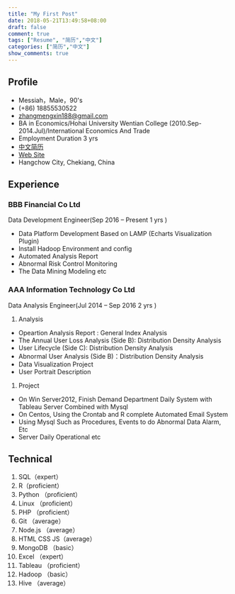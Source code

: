 ```yaml
---
title: "My First Post"
date: 2018-05-21T13:49:58+08:00
draft: false
comment: true
tags: ["Resume", "简历","中文"]
categories: ["简历","中文"]
show_comments: true
---
```


## Profile
 - Messiah，Male，90's
 - (+86) 18855530522
 - [zhangmengxin188@gmail.com](mailto:zhangmengxin188@gmail.com)
 - BA in Economics/Hohai University Wentian College (2010.Sep-2014.Jul)/International Economics And Trade
 - Employment Duration 3 yrs 
 - [中文简历](/about)
 - [Web Site](http://www.imzmx.win)
 - Hangchow City, Chekiang, China

## Experience
### BBB Financial Co Ltd
 Data Development Engineer(Sep 2016 – Present 1 yrs )
 - Data Platform Development Based on LAMP (Echarts Visualization Plugin)
 - Install Hadoop Environment and config
 - Automated Analysis Report
 - Abnormal Risk Control Monitoring 
 - The Data Mining Modeling etc

### AAA Information Technology Co Ltd
Data Analysis Engineer(Jul 2014 – Sep 2016 2 yrs )

1. Analysis
 - Opeartion Analysis Report : General Index Analysis
 - The Annual User Loss Analysis (Side B): Distribution Density Analysis
 - User Lifecycle (Side C): Distribution Density Analysis
 - Abnormal User Analysis (Side B)：Distribution Density Analysis
 - Data Visualization Project
 - User Portrait Description

1. Project
 - On Win Server2012, Finish Demand Department Daily System with Tableau Server Combined with Mysql
 - On Centos, Using the Crontab and R complete Automated Email System
 - Using Mysql Such as Procedures, Events to do Abnormal Data Alarm, Etc
 - Server Daily Operational etc

## Technical
1. SQL（expert）
1. R（proficient） 
1. Python （proficient） 
1. Linux （proficient） 
1. PHP （proficient） 
1. Git （average）
1. Node.js （average）
1. HTML CSS JS（average）
1. MongoDB （basic）
1. Excel （expert）
1. Tableau （proficient）
1. Hadoop （basic）
1. Hive （average）
